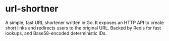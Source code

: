 # url-shortner
A simple, fast URL shortener written in Go. It exposes an HTTP API to create short links and redirects users to the original URL. Backed by Redis for fast lookups, and Base58-encoded deterministic IDs.
